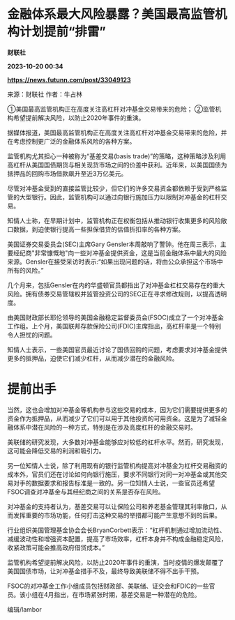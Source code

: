 # 金融体系最大风险暴露？美国最高监管机构计划提前“排雷”
**财联社**

**2023-10-20 00:34**

**https://news.futunn.com/post/33049123**

来源：财联社 作者：牛占林

①美国最高监管机构正在高度关注高杠杆对冲基金交易带来的危险； ②监管机构希望提前解决风险，以防止2020年事件的重演。

据媒体报道，美国最高监管机构正在高度关注高杠杆对冲基金交易带来的危险，并在考虑控制更广泛的金融体系风险的各种方案。

监管机构尤其担心一种被称为“基差交易(basis trade)”的策略，这种策略涉及利用高杠杆从美国国债期货与相关现货市场之间的价差中获利。近年来，以美国国债为抵押品的回购市场借款飙升至近3万亿美元。

尽管对冲基金受到的直接监管比较少，但它们的许多交易资金都依赖于受到严格监管的大型银行。因此，监管机构可以通过向银行施加压力以限制对冲基金的杠杆交易。

知情人士称，在早期计划中，监管机构正在权衡包括从推动银行收集更多的风险敞口数据，到迫使银行提高一些担保借贷的估值折扣率的各种方案。

美国证券交易委员会(SEC)主席Gary Gensler本周敲响了警钟。他在周三表示，主要经纪商"非常慷慨地"向一些对冲基金提供资金，这是当前金融体系中最大的风险来源。Gensler在接受采访时表示:“如果出现问题的话，将由公众承担这个市场中所有的风险。”

几个月来，包括Gensler在内的华盛顿官员都指出了对冲基金杠杠交易存在的重大风险。拥有债券交易管辖权并监管投资公司的SEC正在寻求修改规则，以提高透明度。

由美国财政部长耶伦领导的美国金融稳定监督委员会(FSOC)成立了一个对冲基金工作组。上个月，美国联邦存款保险公司(FDIC)主席指出，高杠杆率是一个特别令人担忧的问题。

知情人士表示，一些美国官员最近讨论了国债回购的问题，考虑要求对冲基金提供更多的抵押品，迫使它们减少杠杆，从而减少潜在的金融风险。

提前出手
====

当然，这也会增加对冲基金等机构参与这些交易的成本，因为它们需要提供更多的资金作为抵押品，从而减少了它们可以用于其他投资的可用资金。这是为了减轻金融体系中潜在风险的一种方式，特别是在涉及高度杠杆的金融交易时。

美联储的研究发现，大多数对冲基金能够应对较低的杠杆水平。然而，研究发现，这可能会降低交易的利润和吸引力。

另一位知情人士说，除了利用现有的银行监管机构提高对冲基金为杠杆交易融资的成本外，官员们还在讨论如何向银行施压，要求不同银行对同一对冲基金或其他交易对手的数据要求和报告标准是一致的。另一位知情人士说，一些官员还希望FSOC调查对冲基金与其经纪商之间的关系是否存在风险。

对冲基金的支持者认为，基差交易可以让保险公司和养老基金管理其利率敞口，从而发挥重要的市场功能，任何打击这种交易的举措都可能产生意想不到的后果。

行业组织美国管理基金协会会长BryanCorbett表示：“杠杆机制通过增加流动性、减缓波动性和增强资本配置，提高了市场效率，杠杆本身并不构成金融稳定风险，收紧政策可能会推高政府借贷成本。”

监管机构希望提前解决风险，以防止2020年事件的重演，当时疫情的爆发颠覆了美国国债市场，让对冲基金措手不及，最终导致美联储不得不出手干预。

FSOC的对冲基金工作小组成员包括财政部、美联储、证交会和FDIC的一些官员。该小组在4月指出，在市场紧张时期，基差交易是一种潜在的危险。

编辑/lambor